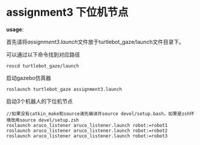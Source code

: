 # assignment3 下位机节点

**usage**:

首先请将*assignment3.launch*文件放于turtlebot_gaze/launch文件目录下。

可以通过以下命令找到对应路径
```
roscd turtlebot_gaze/launch
```

启动gazebo仿真器
```
roslaunch turtlebot_gaze assignment3.launch
```
启动3个机器人的下位机节点
```
//如果没有catkin_make和source请先编译并source devel/setup.bash，如果是zsh环境改用source devel/setup.zsh
roslaunch aruco_listener aruco_listener.launch robot:=robot1
roslaunch aruco_listener aruco_listener.launch robot:=robot2
roslaunch aruco_listener aruco_listener.launch robot:=robot3
```